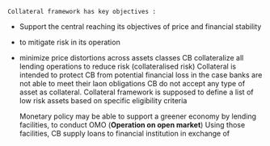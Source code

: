 	Collateral framework has key objectives :
- Support the central reaching its objectives of price and financial stability
- to mitigate risk in its operation
- minimize price distortions across assets classes
	CB collateralize all lending operations to reduce risk (collateralised risk)
	Collateral is intended to protect CB from potential financial loss in the case banks are not able to meet their laon obligations
	CB do not accept any type of asset as collateral. Collateral framework is supposed to define a list of low risk assets based on specific eligibility criteria

	Monetary policy may be able to support a greener economy by lending facilities, to conduct OMO (**Operation on open market**)
	Using those facilities, CB supply loans to financial institution in exchange of 